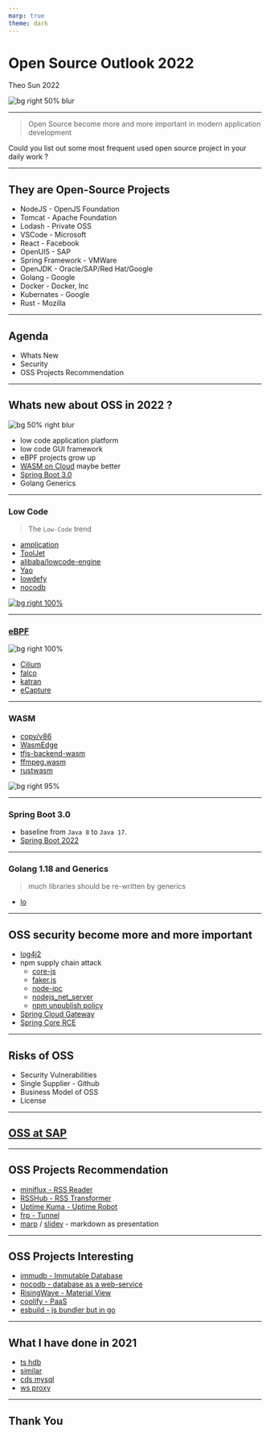 ```yaml
---
marp: true
theme: dark
---
```


# Open Source Outlook 2022

Theo Sun
2022

![bg right 50% blur](https://res.cloudinary.com/digf90pwi/image/upload/v1646725446/osi_keyhole_300X300_90ppi_0_sdzuf9.png)

---

> Open Source become more and more important in modern application development

Could you list out some most frequent used open source project in your daily work ?

---

## They are Open-Source Projects

- NodeJS - OpenJS Foundation
- Tomcat - Apache Foundation
- Lodash - Private OSS
- VSCode - Microsoft
- React - Facebook
- OpenUI5 - SAP
- Spring Framework - VMWare
- OpenJDK - Oracle/SAP/Red Hat/Google
- Golang - Google
- Docker - Docker, Inc
- Kubernates - Google
- Rust - Mozilla

--- 

## Agenda

- Whats New
- Security
- OSS Projects Recommendation

---

## Whats new about OSS in 2022 ?


![bg 50% right blur](https://res.cloudinary.com/drxgh9gqs/image/upload/c_scale,h_600/v1649645795/1200px-WebAssembly_Logo.svg_s4nprs.png)


- low code application platform
- low code GUI framework
- eBPF projects grow up
- [WASM on Cloud](https://www.youtube.com/watch?v=YnQeoGrkJKM) maybe better
- [Spring Boot 3.0](https://spring.io/blog/2022/01/20/spring-boot-3-0-0-m1-is-now-available)
- Golang Generics

---

### Low Code

> The `Low-Code` trend

- [amplication](https://github.com/amplication/amplication)
- [ToolJet](https://github.com/ToolJet/ToolJet)
- [alibaba/lowcode-engine](https://github.com/alibaba/lowcode-engine)
- [Yao](https://github.com/YaoApp/yao)
- [lowdefy](https://github.com/lowdefy/lowdefy)
- [nocodb](https://github.com/nocodb/nocodb)


[![bg right 100%](https://user-images.githubusercontent.com/5435402/133762127-e94da292-a1c3-4458-b09a-02cd5b57be53.png)](https://github.com/nocodb/nocodb)

--- 

### [eBPF](https://ebpf.io/)

![bg right 100%](https://camo.githubusercontent.com/714c5d777b0025dda66b46f14e28badc01e3e3360ef264be204f54846a7c9573/68747470733a2f2f63646e2e6a7364656c6976722e6e65742f67682f63696c69756d2f63696c69756d406d61737465722f446f63756d656e746174696f6e2f696d616765732f63696c69756d5f6f766572766965772e706e67)

- [Cilium](https://github.com/cilium/cilium)
- [falco](https://github.com/falcosecurity/falco)
- [katran](https://github.com/facebookincubator/katran)
- [eCapture](https://github.com/ehids/ecapture)

---

### WASM

- [copy/v86](https://copy.sh/v86/)
- [WasmEdge](https://github.com/WasmEdge/WasmEdge)
- [tfjs-backend-wasm](https://www.npmjs.com/package/@tensorflow/tfjs-backend-wasm)
- [ffmpeg.wasm](https://github.com/ffmpegwasm/ffmpeg.wasm)
- [rustwasm](https://rustwasm.github.io/wasm-bindgen/examples/dom.html)

![bg right 95%](https://camo.githubusercontent.com/1d24e64022fd725f1896890b3ce14c560f075dc1f80f0b0baae3ece8981c882a/68747470733a2f2f70617065722d6174746163686d656e74732e64726f70626f782e636f6d2f735f353445314239364546464546443239343536323930324443354239393731443335434436423635304243383744313230303341333041343635313737363230315f313538363531343237353631385f696d6167652e706e67)
 

---

### Spring Boot 3.0

- baseline from `Java 8` to `Java 17`.
- [Spring Boot 2022](https://spring.io/blog/2022/04/05/spring-cloud-2022-0-0-m2-codename-kilburn-has-been-released)

---

### Golang 1.18 and Generics

> much libraries should be re-written by generics

- [lo](https://github.com/samber/lo)

---

## OSS security become more and more important

- [log4j2](https://nvd.nist.gov/vuln/detail/CVE-2021-44832)
- npm supply chain attack
  - [core-js](https://stackoverflow.com/questions/60722968/how-do-i-block-advertising-in-npm)
  - [faker.js](https://web.archive.org/web/20210704022108/https://github.com/Marak/faker.js/issues/1046)
  - [node-ipc](https://snyk.io/blog/peacenotwar-malicious-npm-node-ipc-package-vulnerability/)
  - [nodejs_net_server](https://thehackernews.com/2021/07/malicious-npm-package-caught-stealing.html)
  - [npm unpublish policy](https://blog.npmjs.org/post/141905368000/changes-to-npms-unpublish-policy.html)
- [Spring Cloud Gateway](https://tanzu.vmware.com/security/cve-2022-22947)
- [Spring Core RCE](https://spring.io/blog/2022/03/31/spring-framework-rce-early-announcement) 

--- 

## Risks of OSS

- Security Vulnerabilities
- Single Supplier - Github
- Business Model of OSS
- License

---


## [OSS at SAP](https://gist.github.tools.sap/I337313/762aeb10c33d959ef9cb7ffbbd9dad01)

--- 

## OSS Projects Recommendation

- [miniflux - RSS Reader](https://github.com/miniflux/v2)
- [RSSHub - RSS Transformer](https://github.com/DIYgod/RSSHub)
- [Uptime Kuma - Uptime Robot](https://github.com/louislam/uptime-kuma)
- [frp - Tunnel](https://github.com/fatedier/frp)
- [marp](https://marp.app/#get-started) / [slidev](https://cn.sli.dev/guide/why.html) - markdown as presentation

---

## OSS Projects Interesting

- [immudb - Immutable Database](https://github.com/codenotary/immudb)
- [nocodb - database as a web-service](https://github.com/nocodb/nocodb)
- [RisingWave - Material View](https://github.com/singularity-data/risingwave)
- [coolify - PaaS](https://github.com/coollabsio/coolify)
- [esbuild - js bundler but in go](https://esbuild.github.io/)

---

## What I have done in 2021

- [ts hdb](https://github.com/Soontao/ts-hdb)
- [similar](https://github.com/Soontao/similar)
- [cds mysql](https://github.com/Soontao/cds-mysql)
- [ws proxy](https://github.com/Soontao/ws-proxy)

---

## Thank You